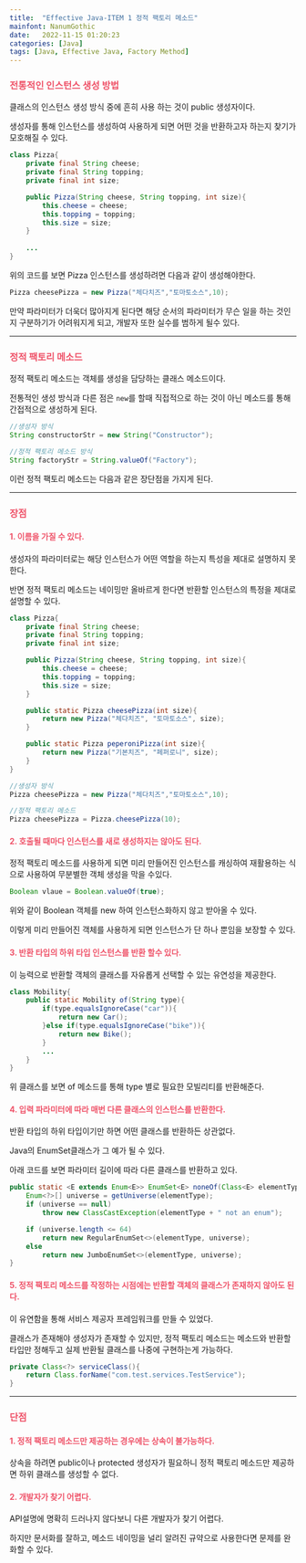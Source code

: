 ```yaml
---
title:  "Effective Java-ITEM 1 정적 팩토리 메소드"
mainfont: NanumGothic
date:   2022-11-15 01:20:23
categories: [Java]
tags: [Java, Effective Java, Factory Method]
---
```

### **<span style="color:#ef5369">전통적인 인스턴스 생성 방법</span>**

클래스의 인스턴스 생성 방식 중에 흔히 사용 하는 것이 public 생성자이다.

생성자를 통해 인스턴스를 생성하여 사용하게 되면 어떤 것을 반환하고자 하는지 찾기가 모호해질 수 있다.

```java
class Pizza{
    private final String cheese;
	private final String topping;
	private final int size;

	public Pizza(String cheese, String topping, int size){
		this.cheese = cheese;
		this.topping = topping;
		this.size = size;
	}
    
    ...
}
```

위의 코드를 보면 Pizza 인스턴스를 생성하려면 다음과 같이 생성해야한다.

```java
Pizza cheesePizza = new Pizza("체다치즈","토마토소스",10);
```

만약 파라미터가 더욱더 많아지게 된다면 해당 순서의 파라미터가 무슨 일을 하는 것인지 구분하기가 어려워지게 되고, 개발자 또한 실수를 범하게 될수 있다.

-----------------------------------------------------------------------------------------------------------------

### **<span style="color:#ef5369">정적 팩토리 메소드</span>**

정적 팩토리 메소드는 객체를 생성을 담당하는 클래스 메소드이다.

전통적인 생성 방식과 다른 점은 `new`를 할때 직접적으로 하는 것이 아닌 메소드를 통해 간접적으로 생성하게 된다.

```java
//생성자 방식
String constructorStr = new String("Constructor");

//정적 팩토리 메소드 방식
String factoryStr = String.valueOf("Factory");
```

이런 정적 팩토리 메소드는 다음과 같은 장단점을 가지게 된다.

-----------------------------------------------------------------------------------------------------------------

### **<span style="color:#ef5369">장점</span>**

#### **<span style="color:#ef5369">1. 이름을 가질 수 있다.</span>**

생성자의 파라미터로는 해당 인스턴스가 어떤 역할을 하는지 특성을 제대로 설명하지 못한다.

반면 정적 팩토리 메소드는 네이밍만 올바르게 한다면 반환할 인스턴스의 특정을 제대로 설명할 수 있다.

```java
class Pizza{
	private final String cheese;
	private final String topping;
	private final int size;

	public Pizza(String cheese, String topping, int size){
		this.cheese = cheese;
		this.topping = topping;
		this.size = size;
	}

	public static Pizza cheesePizza(int size){
		return new Pizza("체다치즈", "토마토소스", size);
	}

	public static Pizza peperoniPizza(int size){
		return new Pizza("기본치즈", "페퍼로니", size);
	}
}

//생성자 방식
Pizza cheesePizza = new Pizza("체다치즈","토마토소스",10);

//정적 팩토리 메소드
Pizza cheesePizza = Pizza.cheesePizza(10);
```

#### **<span style="color:#ef5369">2. 호출될 때마다 인스턴스를 새로 생성하지는 않아도 된다.</span>**

정적 팩토리 메소드를 사용하게 되면 미리 만들어진 인스턴스를 캐싱하여 재활용하는 식으로 사용하여 무분별한 객체 생성을 막을 수있다.

```java
Boolean vlaue = Boolean.valueOf(true);
```

위와 같이 Boolean 객체를 new 하여 인스턴스화하지 않고 받아올 수 있다.

이렇게 미리 만들어진 객체를 사용하게 되면 인스턴스가 단 하나 뿐임을 보장할 수 있다.

#### **<span style="color:#ef5369">3. 반환 타입의 하위 타입 인스턴스를 반환 할수 있다.</span>**

이 능력으로 반환할 객체의 클래스를 자유롭게 선택할 수 있는 유연성을 제공한다.

```java
class Mobility{
	public static Mobility of(String type){
		if(type.equalsIgnoreCase("car")){
			return new Car();
		}else if(type.equalsIgnoreCase("bike")){
			return new Bike();
		}
        ...
	}
}
```

위 클래스를 보면 of 메소드를 통해 type 별로 필요한 모빌리티를 반환해준다.
 
#### **<span style="color:#ef5369">4. 입력 파라미터에 따라 매번 다른 클래스의 인스턴스를 반환한다.</span>**

반환 타입의 하위 타입이기만 하면 어떤 클래스를 반환하든 상관없다.

Java의 EnumSet클래스가 그 예가 될 수 있다.

아래 코드를 보면 파라미터 길이에 따라 다른 클래스를 반환하고 있다.

```java
public static <E extends Enum<E>> EnumSet<E> noneOf(Class<E> elementType) {
    Enum<?>[] universe = getUniverse(elementType);
    if (universe == null)
        throw new ClassCastException(elementType + " not an enum");

    if (universe.length <= 64)
        return new RegularEnumSet<>(elementType, universe);
    else
        return new JumboEnumSet<>(elementType, universe);
}
```

#### **<span style="color:#ef5369">5. 정적 팩토리 메소드를 작정하는 시점에는 반환할 객체의 클래스가 존재하지 않아도 된다.</span>**

이 유연함을 통해 서비스 제공자 프레임워크를 만들 수 있었다.

클래스가 존재해야 생성자가 존재할 수 있지만, 정적 팩토리 메소드는 메소드와 반환할 타입만 정해두고 실제 반환될 클래스를 나중에 구현하는게 가능하다.

```java
private Class<?> serviceClass(){
    return Class.forName("com.test.services.TestService");
}
```

-----------------------------------------------------------------------------------------------------------------

### **<span style="color:#ef5369">단점</span>**

#### **<span style="color:#ef5369">1. 정적 팩토리 메소드만 제공하는 경우에는 상속이 불가능하다.</span>**

상속을 하려면 public이나 protected 생성자가 필요하니 정적 팩토리 메소드만 제공하면 하위 클래스를 생성할 수 없다.

#### **<span style="color:#ef5369">2. 개발자가 찾기 어렵다.</span>**

API설명에 명확히 드러나지 않다보니 다른 개발자가 찾기 어렵다.

하지만 문서화를 잘하고, 메소드 네이밍을 널리 알려진 규약으로 사용한다면 문제를 완화할 수 있다.